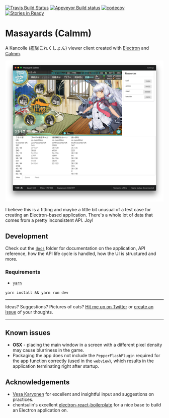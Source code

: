 
[![Travis Build Status](https://travis-ci.org/stuf/masayards-calmm.svg?branch=master)](https://travis-ci.org/stuf/masayards-calmm)
[![Appveyor Build status](https://ci.appveyor.com/api/projects/status/fo49nj630413db07?svg=true)](https://ci.appveyor.com/project/stuf/masayards-calmm)
[![codecov](https://codecov.io/gh/stuf/masayards-calmm/branch/master/graph/badge.svg)](https://codecov.io/gh/stuf/masayards-calmm)
[![Stories in Ready](https://badge.waffle.io/stuf/masayards-calmm.svg?label=ready&title=Ready)](http://waffle.io/stuf/masayards-calmm)

# Masayards (Calmm)

A Kancolle (艦隊これくしょん) viewer client created with [Electron](https://electron.atom.io) and [Calmm](https://github.com/calmm-js).

![Screenshot](assets/screenshot-v2.png)

I believe this is a fitting and maybe a little bit unusual of a test case for creating an Electron-based application. There's a whole lot of data that comes from a pretty inconsistent API. Joy!

## Development

Check out the [`docs`][documentation] folder for documentation on the application, API reference, how the API life cycle is handled, how the UI is structured and more.

[documentation]: docs/

### Requirements

 * [`yarn`][yarnpkg]

[yarnpkg]: https://yarnpkg.com

```
yarn install && yarn run dev
```

---

Ideas? Suggestions? Pictures of cats? [Hit me up on Twitter][@piparkaq] or [create an issue][issues] of your thoughts.

[@piparkaq]: https://twitter.com/piparkaq
[issues]: issues/

---

## Known issues

 * **OSX** - placing the main window in a screen with a different pixel density may cause blurriness in the game.
 * Packaging the app does not include the `PepperFlashPlugin` required for the app function correctly (used in the `webview`), which results in the application terminating right after startup.

## Acknowledgements

 * [Vesa Karvonen](https://github.com/polytypic) for excellent and insightful input and suggestions on practices.
 * chentsulin's excellent [electron-react-boilerplate](https://github.com/chentsulin/electron-react-boilerplate) for a nice base to build an Electron application on.
